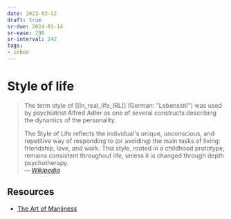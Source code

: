 ```yaml
---
date: 2023-03-12
draft: true
sr-due: 2024-01-14
sr-ease: 290
sr-interval: 242
tags:
- inbox
---
```


# Style of life

> The term style of [[In_real_life_IRL]] (German: "Lebensstil") was used by
> psychiatrist Alfred Adler as one of several constructs describing the dynamics
> of the personality.
>
> The Style of Life reflects the individual's unique, unconscious, and
> repetitive way of responding to (or avoiding) the main tasks of living:
> friendship, love, and work. This style, rooted in a childhood prototype,
> remains consistent throughout life, unless it is changed through depth
> psychotherapy.\
> — <cite>[Wikipedia](https://en.wikipedia.org/wiki/Style_of_life)</cite>

## Resources

- [The Art of Manliness](https://www.artofmanliness.com/)